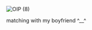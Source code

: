 



 
![OIP (8)](https://github.com/user-attachments/assets/dfc9024b-a130-47b2-8706-9420011799d9)

   
matching with my boyfriend ^__^
